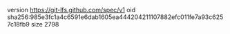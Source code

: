 version https://git-lfs.github.com/spec/v1
oid sha256:985e3fc1a4c6591e6dab1605ea444204211107882efc011fe7a93c6257c18fb9
size 2798
